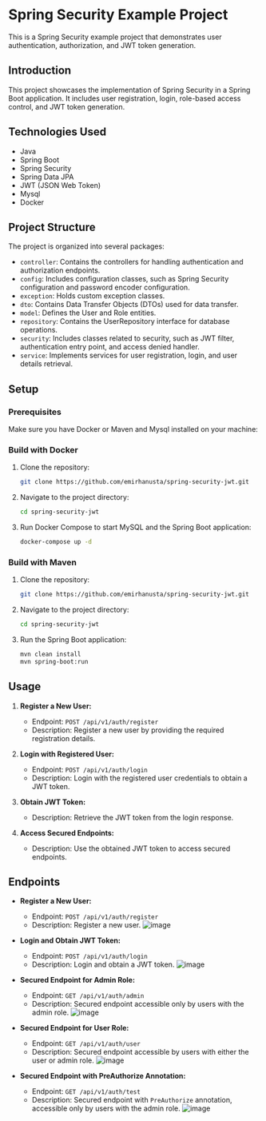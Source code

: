 # Spring Security Example Project

This is a Spring Security example project that demonstrates user authentication, authorization, and JWT token generation.

## Introduction

This project showcases the implementation of Spring Security in a Spring Boot application. It includes user registration, login, role-based access control, and JWT token generation.

## Technologies Used

- Java
- Spring Boot
- Spring Security
- Spring Data JPA
- JWT (JSON Web Token)
- Mysql
- Docker

## Project Structure

The project is organized into several packages:

- `controller`: Contains the controllers for handling authentication and authorization endpoints.
- `config`: Includes configuration classes, such as Spring Security configuration and password encoder configuration.
- `exception`: Holds custom exception classes.
- `dto`: Contains Data Transfer Objects (DTOs) used for data transfer.
- `model`: Defines the User and Role entities.
- `repository`: Contains the UserRepository interface for database operations.
- `security`: Includes classes related to security, such as JWT filter, authentication entry point, and access denied handler.
- `service`: Implements services for user registration, login, and user details retrieval.

## Setup

### Prerequisites

Make sure you have Docker or Maven and Mysql installed on your machine:


### Build with Docker

1. Clone the repository:

    ```bash
    git clone https://github.com/emirhanusta/spring-security-jwt.git
    ```

2. Navigate to the project directory:

    ```bash
    cd spring-security-jwt
    ```

3. Run Docker Compose to start MySQL and the Spring Boot application:

    ```bash
    docker-compose up -d
    ```

    
### Build with Maven

1. Clone the repository:

    ```bash
    git clone https://github.com/emirhanusta/spring-security-jwt.git
    ```

2. Navigate to the project directory:

    ```bash
    cd spring-security-jwt
    ```

3. Run the Spring Boot application:

    ```bash
    mvn clean install
    mvn spring-boot:run
    ```


## Usage

1. **Register a New User:**
   - Endpoint: `POST /api/v1/auth/register`
   - Description: Register a new user by providing the required registration details.

2. **Login with Registered User:**
   - Endpoint: `POST /api/v1/auth/login`
   - Description: Login with the registered user credentials to obtain a JWT token.

3. **Obtain JWT Token:**
   - Description: Retrieve the JWT token from the login response.

4. **Access Secured Endpoints:**
   - Description: Use the obtained JWT token to access secured endpoints.

## Endpoints

- **Register a New User:**
  - Endpoint: `POST /api/v1/auth/register`
  - Description: Register a new user.
![image](https://github.com/emirhanusta/spring-security-jwt/assets/83432342/6d17375d-1965-4cf5-8bf2-dcfb2f6cd1b0)

- **Login and Obtain JWT Token:**
  - Endpoint: `POST /api/v1/auth/login`
  - Description: Login and obtain a JWT token.
![image](https://github.com/emirhanusta/spring-security-jwt/assets/83432342/6b3f5095-b00a-4eb5-ac41-330ccde54d62)

- **Secured Endpoint for Admin Role:**
  - Endpoint: `GET /api/v1/auth/admin`
  - Description: Secured endpoint accessible only by users with the admin role.
![image](https://github.com/emirhanusta/spring-security-jwt/assets/83432342/f09d5416-a261-4c4d-aa5a-e62b41f9f012)

- **Secured Endpoint for User Role:**
  - Endpoint: `GET /api/v1/auth/user`
  - Description: Secured endpoint accessible by users with either the user or admin role.
![image](https://github.com/emirhanusta/spring-security-jwt/assets/83432342/dd5c183a-a94b-43fb-910c-8452c616fff7)

- **Secured Endpoint with PreAuthorize Annotation:**
  - Endpoint: `GET /api/v1/auth/test`
  - Description: Secured endpoint with `PreAuthorize` annotation, accessible only by users with the admin role.
![image](https://github.com/emirhanusta/spring-security-jwt/assets/83432342/f496513b-e211-46f7-9d75-d6ba33eb116e)

   
